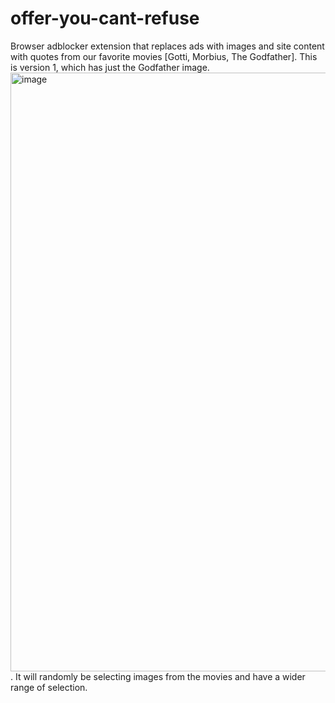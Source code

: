 # offer-you-cant-refuse
Browser adblocker extension that replaces ads with images and site content with quotes from our favorite movies [Gotti, Morbius, The Godfather].
This is version 1, which has just the Godfather image. 
<img width="958" alt="image" src="https://user-images.githubusercontent.com/44482134/221390902-9806b101-d99e-4254-909b-4a0b163ef32c.png">. It will randomly be selecting images from the movies and have a wider range of selection.
